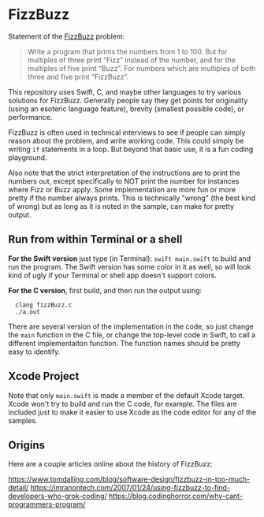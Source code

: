 # FizzBuzz

Statement of the [FizzBuzz](https://imranontech.com/2007/01/24/using-fizzbuzz-to-find-developers-who-grok-coding/) problem:

> Write a program that prints the numbers from 1 to 100. But for multiples of three print “Fizz” instead of the number, and for the multiples of five print “Buzz”. For numbers which are multiples of both three and five print “FizzBuzz”.

This repository uses Swift, C, and maybe other languages to try various solutions for FizzBuzz. Generally people say they get points for originality (using an esoteric language feature), brevity (smallest possible code), or performance.

FizzBuzz is often used in technical interviews to see if people can simply reason about the problem, and write working code. This could simply be writing `if` statements in a loop. But beyond that basic use, it is a fun coding playground.

Also note that the strict interpretation of the instructions are to print the numbers out, except specifically to NOT print the number for instances where Fizz or Buzz apply. Some implementation are more fun or more pretty if the number always prints. This is technically "wrong" (the best kind of wrong) but as long as it is noted in the sample, can make for pretty output.


## Run from within Terminal or a shell

**For the Swift version** just type (in Terminal): `swift main.swift` to build and run the program. The Swift version has some color in it as well, so will look kind of ugly if your Terminal or shell app doesn't support colors.


**For the C version**,  first build, and then run the output using:
```
  clang fizzBuzz.c
  ./a.out
```

There are several version of the implementation in the code, so just change the `main` function in the C file, or change the top-level code in Swift, to call a different implementaiton function. The function names should be pretty easy to identify.


## Xcode Project

Note that only `main.swift` is made a member of the default Xcode target. Xcode won't try to build and run the C code, for example. The files are included just to make it easier to use Xcode as the code editor for any of the samples.


## Origins

Here are a couple articles online about the history of FizzBuzz:

https://www.tomdalling.com/blog/software-design/fizzbuzz-in-too-much-detail/
https://imranontech.com/2007/01/24/using-fizzbuzz-to-find-developers-who-grok-coding/
https://blog.codinghorror.com/why-cant-programmers-program/

